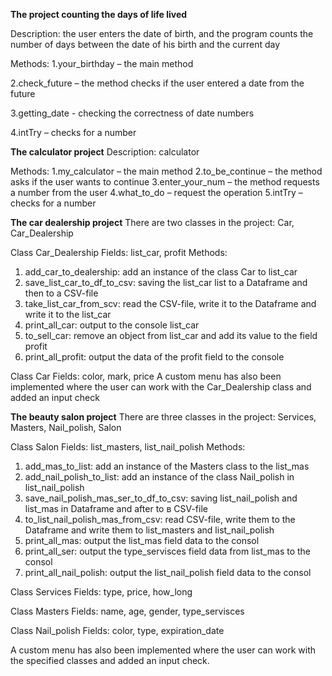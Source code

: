 
**The project counting the days of life lived**

Description: the user enters the date of birth, and the program counts the number of days between the date of his birth and the current day


Methods: 
1.your_birthday – the main method

2.check_future – the method checks if the user entered a date from the future 

3.getting_date - checking the correctness of date numbers

4.intTry – checks for a number




**The calculator project**
Description: calculator

Methods: 
1.my_calculator – the main method
2.to_be_continue – the method asks if the user wants to continue 
3.enter_your_num – the method requests a number from the user
4.what_to_do – request the operation
5.intTry – checks for a number




**The car dealership project**
There are two classes in the project: Car, Car_Dealership
   
Class Car_Dealership
Fields: list_car, profit 
Methods: 
1.	add_car_to_dealership: add an instance of the class Car to list_car
2.	save_list_car_to_df_to_csv: saving the list_car list to a Dataframe and then to a CSV-file
3.	take_list_car_from_scv: read the CSV-file, write it to the Dataframe and write it to the list_car
4.	print_all_car: output to the console list_car
5.	to_sell_car: remove an object from list_car and add its value to the field profit 
6.	print_all_profit: output the data of the profit field to the console
   
Class Car 
Fields: color, mark, price
A custom menu has also been implemented where the user can work with the Car_Dealership class and added an input check




**The beauty salon project**
There are three classes in the project: Services, Masters, Nail_polish, Salon

Class Salon
Fields: list_masters, list_nail_polish
Methods: 
1.	add_mas_to_list: add an instance of the Masters class to the list_mas
2.	add_nail_polish_to_list: add an instance of the class Nail_polish in list_nail_polish
7.	save_nail_polish_mas_ser_to_df_to_csv: saving list_nail_polish and list_mas in Dataframe and after to в CSV-file
8.	to_list_nail_polish_mas_from_csv:  read CSV-file, write them to the Dataframe and write them to list_masters and list_nail_polish
3.	print_all_mas: output the list_mas field data to the consol
4.	print_all_ser: output the type_servisces field data from list_mas to the consol 
5.	print_all_nail_polish: output the list_nail_polish field data to the consol 

Class Services
Fields: type, price, how_long

Class Masters
Fields: name, age, gender, type_servisces

Class Nail_polish
Fields: color, type, expiration_date

A custom menu has also been implemented where the user can work with the specified classes and added an input check. 


